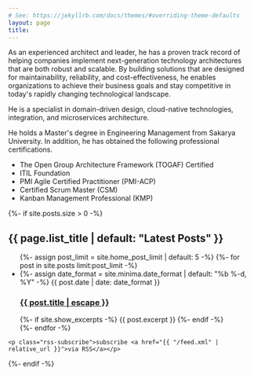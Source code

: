 ```yaml
---
# See: https://jekyllrb.com/docs/themes/#overriding-theme-defaults
layout: page
title: 
---
```

As an experienced architect and leader, he has a proven track record of helping companies implement next-generation technology architectures that are both robust and scalable. By building solutions that are designed for maintainability, reliability, and cost-effectiveness, he enables organizations to achieve their business goals and stay competitive in today's rapidly changing technological landscape.

He is a specialist in domain-driven design, cloud-native technologies, integration, and microservices architecture.

He holds a Master's degree in Engineering Management from Sakarya University. In addition, he has obtained the following professional certifications. 

- The Open Group Architecture Framework (TOGAF) Certified
- ITIL Foundation
- PMI Agile Certified Practitioner (PMI-ACP)
- Certified Scrum Master (CSM)
- Kanban Management Professional (KMP)

{%- if site.posts.size > 0 -%}
    <h2 class="post-list-heading">{{ page.list_title | default: "Latest Posts" }}</h2>
    <ul class="post-list">
      {%- assign post_limit = site.home_post_limit | default: 5 -%}
      {%- for post in site.posts limit:post_limit -%}
      <li>
        {%- assign date_format = site.minima.date_format | default: "%b %-d, %Y" -%}
        <span class="post-meta">{{ post.date | date: date_format }}</span>
        <h3>
          <a class="post-link" href="{{ post.url | relative_url }}">
            {{ post.title | escape }}
          </a>
        </h3>
        {%- if site.show_excerpts -%}
          {{ post.excerpt }}
        {%- endif -%}
      </li>
      {%- endfor -%}
    </ul>

    <p class="rss-subscribe">subscribe <a href="{{ "/feed.xml" | relative_url }}">via RSS</a></p>
  {%- endif -%}